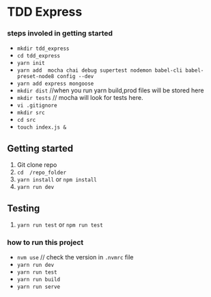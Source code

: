 # TDD Express

### steps involed in getting started

* `mkdir tdd_express` 
* `cd tdd_express`
* `yarn init`
* `yarn add  mocha chai debug supertest nodemon babel-cli babel-preset-node8 config --dev`
* `yarn add express mongoose` 
* `mkdir dist` //when you run yarn build,prod files will be stored here 
* `mkdir tests` // mocha will look for tests here.
* `vi .gitignore`
* `mkdir src`
* `cd src` 
* `touch index.js &`

## Getting started

1. Git clone repo
2. `cd  /repo_folder`
3. `yarn install` or `npm install`
3. `yarn run dev` 

## Testing
 1. `yarn run test` or `npm run test`

### how to run this project

- `nvm use` // check the version in `.nvmrc` file
- `yarn run dev`
- `yarn run test`
- `yarn run build`
- `yarn run serve`